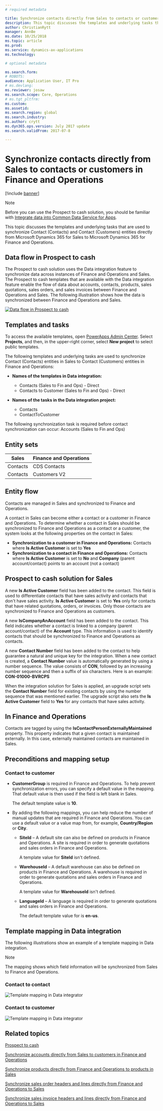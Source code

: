 ```yaml
---
# required metadata

title: Synchronize contacts directly from Sales to contacts or customers in Finance and Operations
description: This topic discusses the templates and underlying tasks that are used to synchronize Contact (Contacts) and Contact (Customers) entities from Microsoft Dynamics 365 for Sales to Microsoft Dynamics 365 for Finance and Operations.
author: ChristianRytt
manager: AnnBe
ms.date: 10/25/2018
ms.topic: article
ms.prod: 
ms.service: dynamics-ax-applications
ms.technology: 

# optional metadata

ms.search.form: 
# ROBOTS: 
audience: Application User, IT Pro
# ms.devlang: 
ms.reviewer: josaw
ms.search.scope: Core, Operations
# ms.tgt_pltfrm: 
ms.custom: 
ms.assetid: 
ms.search.region: global
ms.search.industry: 
ms.author: crytt
ms.dyn365.ops.version: July 2017 update 
ms.search.validFrom: 2017-07-8

---
```


# Synchronize contacts directly from Sales to contacts or customers in Finance and Operations

[!include [banner](../includes/banner.md)]

> [!NOTE]
> Before you can use the Prospect to cash solution, you should be familiar with [Integrate data into Common Data Service for Apps](https://docs.microsoft.com/powerapps/administrator/data-integrator).

This topic discusses the templates and underlying tasks that are used to synchronize Contact (Contacts) and Contact (Customers) entities directly from Microsoft Dynamics 365 for Sales to Microsoft Dynamics 365 for Finance and Operations.

## Data flow in Prospect to cash

The Prospect to cash solution uses the Data integration feature to synchronize data across instances of Finance and Operations and Sales. The Prospect to cash templates that are available with the Data integration feature enable the flow of data about accounts, contacts, products, sales quotations, sales orders, and sales invoices between Finance and Operations and Sales. The following illustration shows how the data is synchronized between Finance and Operations and Sales.

[![Data flow in Prospect to cash](./media/prospect-to-cash-data-flow.png)](./media/prospect-to-cash-data-flow.png)

## Templates and tasks

To access the available templates, open [PowerApps Admin Center](https://preview.admin.powerapps.com/dataintegration). Select **Projects**, and then, in the upper-right corner, select **New project** to select public templates.

The following templates and underlying tasks are used to synchronize Contact (Contacts) entities in Sales to Contact (Customers) entities in Finance and Operations:

- **Names of the templates in Data integration:**

    - Contacts (Sales to Fin and Ops) - Direct
    - Contacts to Customer (Sales to Fin and Ops) - Direct

- **Names of the tasks in the Data integration project:**

    - Contacts
    - ContactToCustomer

The following synchronization task is required before contact synchronization can occur: Accounts (Sales to Fin and Ops)

## Entity sets

| Sales    | Finance and Operations |
|----------|------------------------|
| Contacts | CDS Contacts           |
| Contacts | Customers V2           |

## Entity flow

Contacts are managed in Sales and synchronized to Finance and Operations.

A contact in Sales can become either a contact or a customer in Finance and Operations. To determine whether a contact in Sales should be synchronized to Finance and Operations as a contact or a customer, the system looks at the following properties on the contact in Sales:

- **Synchronization to a customer in Finance and Operations:** Contacts where **Is Active Customer** is set to **Yes**
- **Synchronization to a contact in Finance and Operations:** Contacts where **Is Active Customer** is set to **No** and **Company** (parent account/contact) points to an account (not a contact)

## Prospect to cash solution for Sales

A new **Is Active Customer** field has been added to the contact. This field is used to differentiate contacts that have sales activity and contacts that don't have sales activity. **Is Active Customer** is set to **Yes** only for contacts that have related quotations, orders, or invoices. Only those contacts are synchronized to Finance and Operations as customers.

A new **IsCompanyAnAccount** field has been added to the contact. This field indicates whether a contact is linked to a company (parent account/contact) of the **Account** type. This information is used to identify contacts that should be synchronized to Finance and Operations as contacts.

A new **Contact Number** field has been added to the contact to help guarantee a natural and unique key for the integration. When a new contact is created, a **Contact Number** value is automatically generated by using a number sequence. The value consists of **CON**, followed by an increasing number sequence and then a suffix of six characters. Here is an example: **CON-01000-BVRCPS**

When the integration solution for Sales is applied, an upgrade script sets the **Contact Number** field for existing contacts by using the number sequence that was mentioned earlier. The upgrade script also sets the **Is Active Customer** field to **Yes** for any contacts that have sales activity.

## In Finance and Operations

Contacts are tagged by using the **IsContactPersonExternallyMaintained** property. This property indicates that a given contact is maintained externally. In this case, externally maintained contacts are maintained in Sales.

## Preconditions and mapping setup

### Contact to customer

- **CustomerGroup** is required in Finance and Operations. To help prevent synchronization errors, you can specify a default value in the mapping. That default value is then used if the field is left blank in Sales.

    The default template value is **10**.

- By adding the following mappings, you can help reduce the number of manual updates that are required in Finance and Operations. You can use a default value or a value map from, for example, **Country/Region** or **City**.

    - **SiteId** – A default site can also be defined on products in Finance and Operations. A site is required in order to generate quotations and sales orders in Finance and Operations.

        A template value for **SiteId** isn't defined.

    - **WarehouseId** – A default warehouse can also be defined on products in Finance and Operations. A warehouse is required in order to generate quotations and sales orders in Finance and Operations.

        A template value for **WarehouseId** isn't defined.

    - **LanguageId** – A language is required in order to generate quotations and sales orders in Finance and Operations.
    
        The default template value for is **en-us**.

## Template mapping in Data integration

The following illustrations show an example of a template mapping in Data integration. 

> [!NOTE]
> The mapping shows which field information will be synchronized from Sales to Finance and Operations.

### Contact to contact

![Template mapping in Data integrator](./media/contacts-direct-template-mapping-data-integrator-1.png)

### Contact to customer

![Template mapping in Data integrator](./media/contacts-direct-template-mapping-data-integrator-2.png)


## Related topics

[Prospect to cash](prospect-to-cash.md)

[Synchronize accounts directly from Sales to customers in Finance and Operations](accounts-template-mapping-direct.md)

[Synchronize products directly from Finance and Operations to products in Sales](products-template-mapping-direct.md)

[Synchronize sales order headers and lines directly from Finance and Operations to Sales](sales-order-template-mapping-direct-two-ways.md)

[Synchronize sales invoice headers and lines directly from Finance and Operations to Sales](sales-invoice-template-mapping-direct.md)


